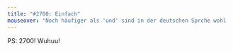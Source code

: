 ```yaml
---
title: "#2700: Einfach"
mouseover: "Noch häufiger als 'und' sind in der deutschen Sprche wohl 'der' und 'die' vertreten."
---
```


PS: 2700! Wuhuu!
